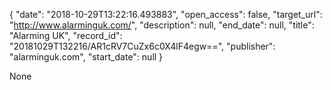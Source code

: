 {
  "date": "2018-10-29T13:22:16.493883", 
  "open_access": false, 
  "target_url": "http://www.alarminguk.com/", 
  "description": null, 
  "end_date": null, 
  "title": "Alarming UK", 
  "record_id": "20181029T132216/AR1cRV7CuZx6c0X4lF4egw==", 
  "publisher": "alarminguk.com", 
  "start_date": null
}

None